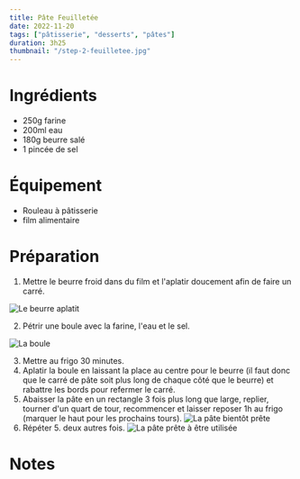 ```yaml
---
title: Pâte Feuilletée
date: 2022-11-20
tags: ["pâtisserie", "desserts", "pâtes"]
duration: 3h25
thumbnail: "/step-2-feuilletee.jpg"
---
```



# Ingrédients

+ 250g farine
+ 200ml eau
+ 180g beurre salé
+ 1 pincée de sel

# Équipement

+ Rouleau à pâtisserie
+ film alimentaire

# Préparation

1. Mettre le beurre froid dans du film et l'aplatir doucement afin de faire
un carré.

![Le beurre aplatit](step-1-feuilletee.jpg)

2. Pétrir une boule avec la farine, l'eau et le sel.

![La boule](step-2-feuilletee.jpg)

3. Mettre au frigo 30 minutes.
4. Aplatir la boule en laissant la place au centre pour le beurre (il faut
donc que le carré de pâte soit plus long de chaque côté que le beurre) et
rabattre les bords pour refermer le carré.
5. Abaisser la pâte en un rectangle 3 fois plus long que large,
replier, tourner d'un quart de tour, recommencer et laisser reposer
1h au frigo (marquer le haut pour les prochains tours).
![La pâte bientôt prête](step-5-feuilletee.jpg)
6. Répéter 5. deux autres fois.
![La pâte prête à être utilisée](step-6-feuilletee.jpg)

# Notes
